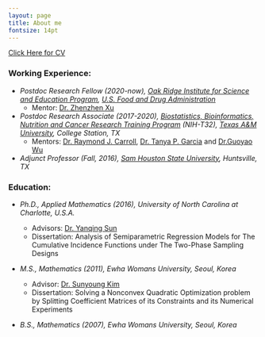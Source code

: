 ```yaml
---
layout: page
title: About me
fontsize: 14pt
---
```


[Click Here for CV](resources/Unkyung_Lee_CV_Update_Nov_2022.pdf) 



### Working Experience:
   
   - _Postdoc Research Fellow (2020-now), [Oak Ridge Institute for Science and Education Program](https://orise.orau.gov/), [U.S. Food and Drug Administration](https://www.fda.gov/home)_
       - Mentor: [Dr. Zhenzhen Xu](https://www.researchgate.net/profile/Zhenzhen_Xu3)
   - _Postdoc Research Associate (2017-2020), [Biostatistics, Bioinformatics, Nutrition and Cancer Research Training Program](https://train.stat.tamu.edu/) (NIH-T32), [Texas A&M University](https://stat.tamu.edu/), College Station, TX_   
       - Mentors: [Dr. Raymond J. Carroll](https://carroll.stat.tamu.edu/), [Dr. Tanya P. Garcia](https://tpgarcia.github.io/) and [Dr.Guoyao Wu](https://animalscience.tamu.edu/people/wu-guoyao/)  
   - _Adjunct Professor (Fall, 2016), [Sam Houston State University](https://www.shsu.edu/academics/mathematics-and-statistics/), Huntsville, TX_
       

### Education:

   - _Ph.D., Applied Mathematics (2016), University of North Carolina at Charlotte, U.S.A._   
       - Advisors: [Dr. Yanqing Sun](https://webpages.uncc.edu/~yasun/) 
       - Dissertation: Analysis of Semiparametric Regression Models for The Cumulative Incidence Functions under The Two-Phase Sampling Designs
              
   - _M.S., Mathematics (2011), Ewha Womans University, Seoul, Korea_   
       - Advisor: [Dr. Sunyoung Kim](http://math.ewha.ac.kr/~skim/)     
       - Dissertation: Solving a Nonconvex Quadratic Optimization problem by Splitting Coefficient Matrices of its Constraints and its Numerical Experiments
   - _B.S., Mathematics (2007), Ewha Womans University, Seoul, Korea_



     
